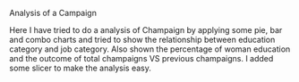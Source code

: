 Analysis of a Campaign

Here I have tried to do a analysis of Champaign by applying some pie, bar and combo charts and tried to show the relationship between education category and job category. Also shown the percentage of woman education and the outcome of total champaigns VS previous champaigns. I added some slicer to make the analysis easy.
